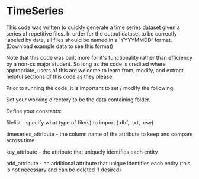 # TimeSeries 
This code was written to quickly generate a time series dataset given a series of repetitive files. In order for the output dataset to be correctly labeled by date, all files should be named in a 'YYYYMMDD' format. 
(Download example data to see this format)

Note that this code was built more for it's functionality rather than efficiency by a non-cs major student. 
 So long as the code is credited where appropriate, users of this are welcome to learn from, modify, and extract
 helpful sections of this code as they please. 
 
 Prior to running the code, it is important to set / modify the following: 
 
 Set your working directory to be the data containing folder. 
 
 Define your constants: 
 
filelist - specify what type of file(s) to import (.dbf, .txt, .csv)

timeseries_attribute - the column name of the attribute to keep and compare across time

key_attribute - the attribute that uniquely identifies each entity

add_attribute - an additional attribute that unique identifies each entity (this is not necessary and can be deleted if desired)

